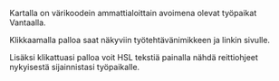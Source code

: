 Kartalla on värikoodein ammattialoittain avoimena olevat työpaikat Vantaalla.

Klikkaamalla palloa saat näkyviin työtehtävänimikkeen ja linkin sivulle.

Lisäksi klikattuasi palloa voit HSL tekstiä painalla nähdä reittiohjeet nykyisestä sijainnistasi työpaikalle.
